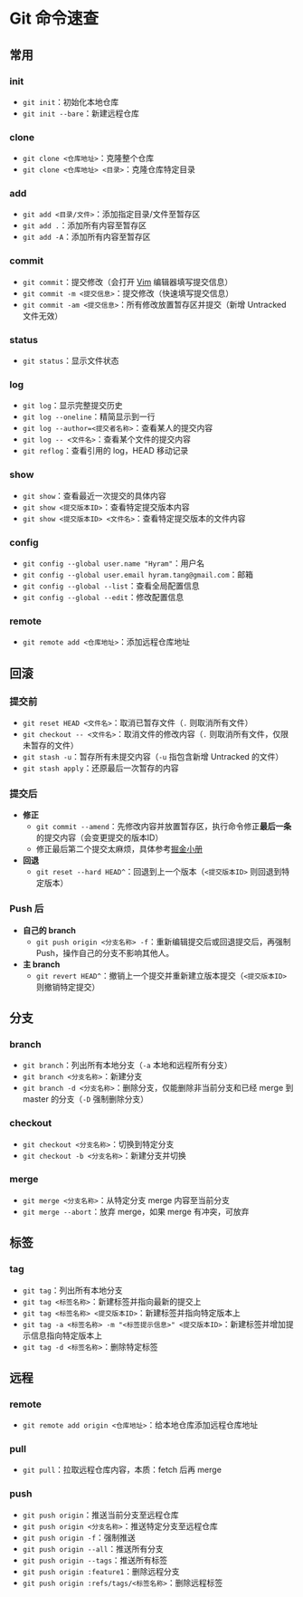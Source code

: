 # Git 命令速查
## 常用
### init
- `git init`：初始化本地仓库
- `git init --bare`：新建远程仓库
### clone
- `git clone <仓库地址>`：克隆整个仓库
- `git clone <仓库地址> <目录>`：克隆仓库特定目录
### add
- `git add <目录/文件>`：添加指定目录/文件至暂存区
- `git add .`：添加所有内容至暂存区
- `git add -A`：添加所有内容至暂存区
### commit
- `git commit`：提交修改（会打开 [Vim](http://www.runoob.com/linux/linux-vim.html) 编辑器填写提交信息）
- `git commit -m <提交信息>`：提交修改（快速填写提交信息）
- `git commit -am <提交信息>`：所有修改放置暂存区并提交（新增 Untracked 文件无效）
### status
- `git status`：显示文件状态
### log
- `git log`：显示完整提交历史
- `git log --oneline`：精简显示到一行
- `git log --author=<提交者名称>`：查看某人的提交内容
- `git log -- <文件名>`：查看某个文件的提交内容
- `git reflog`：查看引用的 log，HEAD 移动记录
### show
- `git show`：查看最近一次提交的具体内容
- `git show <提交版本ID>`：查看特定提交版本内容
- `git show <提交版本ID> <文件名>`：查看特定提交版本的文件内容
### config
- `git config --global user.name "Hyram"`：用户名
- `git config --global user.email hyram.tang@gmail.com`：邮箱
- `git config --global --list`：查看全局配置信息
- `git config --global --edit`：修改配置信息
### remote
- `git remote add <仓库地址>`：添加远程仓库地址

## 回滚
### 提交前
- `git reset HEAD <文件名>`：取消已暂存文件（`.` 则取消所有文件）
- `git checkout -- <文件名>`：取消文件的修改内容（`.` 则取消所有文件，仅限未暂存的文件）
- `git stash -u`：暂存所有未提交内容（`-u` 指包含新增 Untracked 的文件）
- `git stash apply`：还原最后一次暂存的内容
### 提交后
- **修正**
	- `git commit --amend`：先修改内容并放置暂存区，执行命令修正**最后一条**的提交内容（会变更提交的版本ID）
	- 修正最后第二个提交太麻烦，具体参考[掘金小册](https://juejin.im/book/5a124b29f265da431d3c472e/section/5a1451dd5188253293142cd7)
- **回退**
	- `git reset --hard HEAD^`：回退到上一个版本（`<提交版本ID>` 则回退到特定版本）
### Push 后
- **自己的 branch**
	- `git push origin <分支名称> -f`：重新编辑提交后或回退提交后，再强制 Push，操作自己的分支不影响其他人。
- **主 branch**
	- `git revert HEAD^`：撤销上一个提交并重新建立版本提交（`<提交版本ID>` 则撤销特定提交）

## 分支
### branch
- `git branch`：列出所有本地分支（`-a` 本地和远程所有分支）
- `git branch <分支名称>`：新建分支
- `git branch -d <分支名称>`：删除分支，仅能删除非当前分支和已经  merge 到 master 的分支（`-D` 强制删除分支）
### checkout
- `git checkout <分支名称>`：切换到特定分支
- `git checkout -b <分支名称>`：新建分支并切换
### merge
- `git merge <分支名称>`：从特定分支 merge 内容至当前分支
- `git merge --abort`：放弃 merge，如果 merge 有冲突，可放弃

## 标签
### tag
- `git tag`：列出所有本地分支
- `git tag <标签名称>`：新建标签并指向最新的提交上
- `git tag <标签名称> <提交版本ID>`：新建标签并指向特定版本上
- `git tag -a <标签名称> -m "<标签提示信息>" <提交版本ID>`：新建标签并增加提示信息指向特定版本上
- `git tag -d <标签名称>`：删除特定标签

## 远程
### remote
- `git remote add origin <仓库地址>`：给本地仓库添加远程仓库地址
### pull
- `git pull`：拉取远程仓库内容，本质：fetch 后再 merge
### push
- `git push origin`：推送当前分支至远程仓库
- `git push origin <分支名称>`：推送特定分支至远程仓库
- `git push origin -f`：强制推送
- `git push origin --all`：推送所有分支
- `git push origin --tags`：推送所有标签
- `git push origin :feature1`：删除远程分支
- `git push origin :refs/tags/<标签名称>`：删除远程标签

